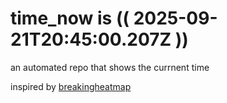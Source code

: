 # time_now is (( 2025-09-21T20:45:00.207Z ))

an automated repo that shows the currnent time

inspired by [breakingheatmap](https://github.com/breakingheatmap/breakingheatmap)